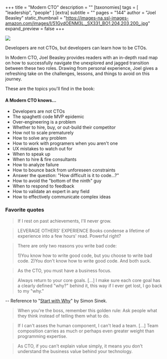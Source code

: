 +++
title = "Modern CTO"
description = ""
[taxonomies]
tags = [ "leadership", "people" ]
[extra]
subtitle = ""
pages = "144"
author = "Joel Beasley"
static_thumbnail = "https://images-na.ssl-images-amazon.com/images/I/51GydOENM3L._SX331_BO1,204,203,200_.jpg"
expand_preview = false
+++

<a target="_blank" href="https://www.amazon.de/-/en/Joel-Beasley/dp/0692076069/">
    <img border="0" src="https://images-na.ssl-images-amazon.com/images/I/51GydOENM3L._SX331_BO1,204,203,200_.jpg" >
</a>


<!-- more -->

Developers are not CTOs, but developers can learn how to be CTOs.

In Modern CTO, Joel Beasley provides readers with an in-depth road map on how to successfully navigate the unexplored
and jagged transition between these two roles. Drawing from personal experience, Joel gives a refreshing take on the
challenges, lessons, and things to avoid on this journey. 

These are the topics you'll find in the book:

#### A Modern CTO knows...

- Developers are not CTOs
- The spaghetti code MVP epidemic
- Over-engineering is a problem
- Whether to hire, buy, or out-build their competitor
- How not to scale prematurely
- How to solve any problem
- How to work with programers when you aren't one
- UX mistakes to watch out for
- When to speak up
- When to hire & fire consultants
- How to analyze failure
- How to bounce back from unforeseen constraints
- Answer the question: "How difficult is it to code...?"
- How to avoid the "bottom of the ninth" guy
- When to respond to feedback
- How to validate an expert in any field
- How to effectively communicate complex ideas

### Favorite quotes

> If I rest on past achievements, I'll never grow.

> LEVERAGE OTHERS' EXPERIENCE Books condense a lifetime of experience into a few hours' read. Powerful right?

> There are only two reasons you write bad code: 
> 
> 1)You know how to write good code, but you choose to write bad code. 
> 2)You don't know how to write good code. And both suck.

> As the CTO, you must have a business focus. 

> Always return to your core goals. [...] I make sure each core goal has a clearly defined "why?" behind it, this way 
> if I ever get lost, I go back to my "why."

-- Reference to "[Start with Why](/readings/start-with-why)" by Simon Sinek.

> When you're the boss, remember this golden rule: Ask people what they think instead of telling them what to do.

> If I can't asses the human component, I can't lead a team. [...] Team composition carries as much or perhaps even 
> greater weight than programming expertise.
 
> As CTO, if you can't explain value simply, it means you don't understand the business value behind your technology.
